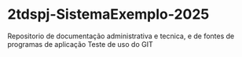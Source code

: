 # 2tdspj-SistemaExemplo-2025
Repositorio de documentação administrativa e tecnica, e de fontes de programas de aplicação
Teste de uso do GIT
